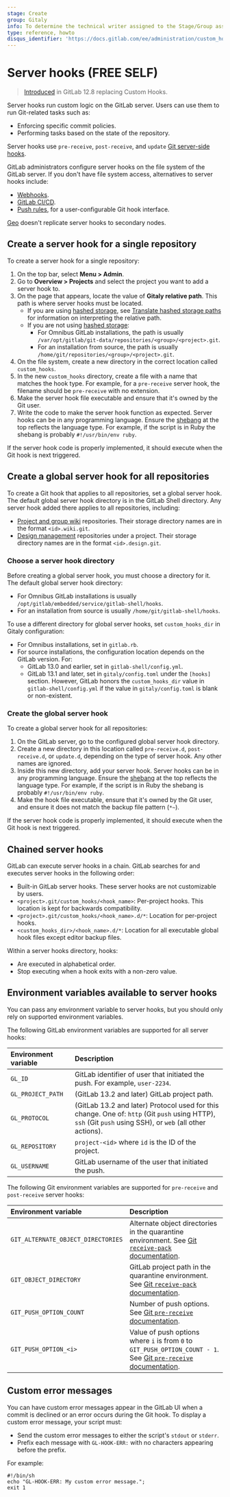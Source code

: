 ```yaml
---
stage: Create
group: Gitaly
info: To determine the technical writer assigned to the Stage/Group associated with this page, see https://about.gitlab.com/handbook/engineering/ux/technical-writing/#assignments
type: reference, howto
disqus_identifier: 'https://docs.gitlab.com/ee/administration/custom_hooks.html'
---
```


# Server hooks **(FREE SELF)**

> [Introduced](https://gitlab.com/gitlab-org/gitlab/-/issues/196051) in GitLab 12.8 replacing Custom Hooks.

Server hooks run custom logic on the GitLab server. Users can use them to run Git-related tasks such as:

- Enforcing specific commit policies.
- Performing tasks based on the state of the repository.

Server hooks use `pre-receive`, `post-receive`, and `update`
[Git server-side hooks](https://git-scm.com/book/en/v2/Customizing-Git-Git-Hooks#_server_side_hooks).

GitLab administrators configure server hooks on the file system of the GitLab server. If you don't have file system access,
alternatives to server hooks include:

- [Webhooks](../user/project/integrations/webhooks.md).
- [GitLab CI/CD](../ci/index.md).
- [Push rules](../push_rules/push_rules.md), for a user-configurable Git hook interface.

[Geo](geo/index.md) doesn't replicate server hooks to secondary nodes.

## Create a server hook for a single repository

To create a server hook for a single repository:

1. On the top bar, select **Menu > Admin**.
1. Go to **Overview > Projects** and select the project you want to add a server hook to.
1. On the page that appears, locate the value of **Gitaly relative path**. This path is where server hooks must be located.
   - If you are using [hashed storage](repository_storage_types.md#hashed-storage), see
     [Translate hashed storage paths](repository_storage_types.md#translate-hashed-storage-paths) for information on
     interpreting the relative path.
   - If you are not using [hashed storage](repository_storage_types.md#hashed-storage):
     - For Omnibus GitLab installations, the path is usually `/var/opt/gitlab/git-data/repositories/<group>/<project>.git`.
     - For an installation from source, the path is usually `/home/git/repositories/<group>/<project>.git`.
1. On the file system, create a new directory in the correct location called `custom_hooks`.
1. In the new `custom_hooks` directory, create a file with a name that matches the hook type. For example, for a
   `pre-receive` server hook, the filename should be `pre-receive` with no extension.
1. Make the server hook file executable and ensure that it's owned by the Git user.
1. Write the code to make the server hook function as expected. Server hooks can be in any programming language. Ensure
   the [shebang](https://en.wikipedia.org/wiki/Shebang_(Unix)) at the top reflects the language type. For
   example, if the script is in Ruby the shebang is probably `#!/usr/bin/env ruby`.

If the server hook code is properly implemented, it should execute when the Git hook is next triggered.

## Create a global server hook for all repositories

To create a Git hook that applies to all repositories, set a global server hook. The default global server hook directory
is in the GitLab Shell directory. Any server hook added there applies to all repositories, including:

- [Project and group wiki](../user/project/wiki/index.md) repositories. Their storage directory names are in the format
  `<id>.wiki.git`.
- [Design management](../user/project/issues/design_management.md) repositories under a project. Their storage directory
  names are in the format `<id>.design.git`.

### Choose a server hook directory

Before creating a global server hook, you must choose a directory for it. The default global server hook directory:

- For Omnibus GitLab installations is usually `/opt/gitlab/embedded/service/gitlab-shell/hooks`.
- For an installation from source is usually `/home/git/gitlab-shell/hooks`.

To use a different directory for global server hooks, set `custom_hooks_dir` in Gitaly configuration:

- For Omnibus installations, set in `gitlab.rb`.
- For source installations, the configuration location depends on the GitLab version. For:
  - GitLab 13.0 and earlier, set in `gitlab-shell/config.yml`.
  - GitLab 13.1 and later, set in `gitaly/config.toml` under the `[hooks]` section. However, GitLab honors the
    `custom_hooks_dir` value in `gitlab-shell/config.yml` if the value in `gitaly/config.toml` is blank or non-existent.

### Create the global server hook

To create a global server hook for all repositories:

1. On the GitLab server, go to the configured global server hook directory.
1. Create a new directory in this location called `pre-receive.d`, `post-receive.d`, or `update.d`, depending on the type
   of server hook. Any other names are ignored.
1. Inside this new directory, add your server hook. Server hooks can be in any programming language. Ensure the
   [shebang](https://en.wikipedia.org/wiki/Shebang_(Unix)) at the top reflects the language type. For example, if the
   script is in Ruby the shebang is probably `#!/usr/bin/env ruby`.
1. Make the hook file executable, ensure that it's owned by the Git user, and ensure it does not match the backup file
   pattern (`*~`).

If the server hook code is properly implemented, it should execute when the Git hook is next triggered.

## Chained server hooks

GitLab can execute server hooks in a chain. GitLab searches for and executes server hooks in the following order:

- Built-in GitLab server hooks. These server hooks are not customizable by users.
- `<project>.git/custom_hooks/<hook_name>`: Per-project hooks. This location is kept for backwards compatibility.
- `<project>.git/custom_hooks/<hook_name>.d/*`: Location for per-project hooks.
- `<custom_hooks_dir>/<hook_name>.d/*`: Location for all executable global hook files except editor backup files.

Within a server hooks directory, hooks:

- Are executed in alphabetical order.
- Stop executing when a hook exits with a non-zero value.

## Environment variables available to server hooks

You can pass any environment variable to server hooks, but you should only rely on supported environment variables.

The following GitLab environment variables are supported for all server hooks:

| Environment variable | Description                                                                                                                                                |
|:---------------------|:-----------------------------------------------------------------------------------------------------------------------------------------------------------|
| `GL_ID`              | GitLab identifier of user that initiated the push. For example, `user-2234`.                                                                               |
| `GL_PROJECT_PATH`    | (GitLab 13.2 and later) GitLab project path.                                                                                                               |
| `GL_PROTOCOL`        | (GitLab 13.2 and later) Protocol used for this change. One of: `http` (Git `push` using HTTP), `ssh` (Git `push` using SSH), or `web` (all other actions). |
| `GL_REPOSITORY`      | `project-<id>` where `id` is the ID of the project.                                                                                                        |
| `GL_USERNAME`        | GitLab username of the user that initiated the push.                                                                                                       |

The following Git environment variables are supported for `pre-receive` and `post-receive` server hooks:

| Environment variable               | Description                                                                                                                                                            |
|:-----------------------------------|:-----------------------------------------------------------------------------------------------------------------------------------------------------------------------|
| `GIT_ALTERNATE_OBJECT_DIRECTORIES` | Alternate object directories in the quarantine environment. See [Git `receive-pack` documentation](https://git-scm.com/docs/git-receive-pack#_quarantine_environment). |
| `GIT_OBJECT_DIRECTORY`             | GitLab project path in the quarantine environment. See [Git `receive-pack` documentation](https://git-scm.com/docs/git-receive-pack#_quarantine_environment).          |
| `GIT_PUSH_OPTION_COUNT`            | Number of push options. See [Git `pre-receive` documentation](https://git-scm.com/docs/githooks#pre-receive).                                                          |
| `GIT_PUSH_OPTION_<i>`              | Value of push options where `i` is from `0` to `GIT_PUSH_OPTION_COUNT - 1`. See [Git `pre-receive` documentation](https://git-scm.com/docs/githooks#pre-receive).      |

## Custom error messages

You can have custom error messages appear in the GitLab UI when a commit is declined or an error occurs during the Git
hook. To display a custom error message, your script must:

- Send the custom error messages to either the script's `stdout` or `stderr`.
- Prefix each message with `GL-HOOK-ERR:` with no characters appearing before the prefix.

For example:

```shell
#!/bin/sh
echo "GL-HOOK-ERR: My custom error message.";
exit 1
```

